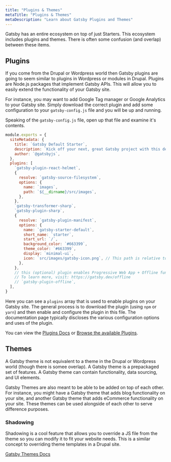 ```yaml
---
title: "Plugins & Themes"
metaTitle: "Plugins & Themes"
metaDescription: "Learn about Gatsby Plugins and Themes"
---
```


Gatsby has an entire ecosystem on top of just Starters. This ecosystem includes
plugins and themes. There is often some confusion (and overlap) between these
items.

## Plugins

If you come from the Drupal or Wordpress world then Gatsby plugins are going to
seem similar to plugins in Wordpress or modules in Drupal. Plugins are Node.js
packages that implement Gatsby APIs. This will allow you to easily extend the
functionality of your Gatsby site.

For instance, you may want to add Google Tag manager or Google Analytics to your
Gatsby site. Simply download the correct plugin and add some configuration to your
`gatsby-config.js` file and you will be up and running.

Speaking of the `gatsby-config.js` file, open up that file and examine it's
contents.

```javascript
module.exports = {
  siteMetadata: {
    title: `Gatsby Default Starter`,
    description: `Kick off your next, great Gatsby project with this default starter. This barebones starter ships with the main Gatsby configuration files you might need.`,
    author: `@gatsbyjs`,
  },
  plugins: [
    `gatsby-plugin-react-helmet`,
    {
      resolve: `gatsby-source-filesystem`,
      options: {
        name: `images`,
        path: `${__dirname}/src/images`,
      },
    },
    `gatsby-transformer-sharp`,
    `gatsby-plugin-sharp`,
    {
      resolve: `gatsby-plugin-manifest`,
      options: {
        name: `gatsby-starter-default`,
        short_name: `starter`,
        start_url: `/`,
        background_color: `#663399`,
        theme_color: `#663399`,
        display: `minimal-ui`,
        icon: `src/images/gatsby-icon.png`, // This path is relative to the root of the site.
      },
    },
    // this (optional) plugin enables Progressive Web App + Offline functionality
    // To learn more, visit: https://gatsby.dev/offline
    // `gatsby-plugin-offline`,
  ],
}
```

Here you can see a `plugins` array that is used to enable plugins on your Gatsby
site. The general process is to download the plugin (using `npm` or `yarn`) and
then enable and configure the plugin in this file. The documentation page
typically discloses the various configuration options and uses of the plugin.

You can view the [Plugins Docs](https://www.gatsbyjs.org/docs/plugins) or
[Browse the available Plugins](https://www.gatsbyjs.org/plugins/).

## Themes

A Gatsby theme is not equivalent to a theme in the Drupal or Wordpress world
(though there is somee overlap). A Gatsby theme is a prepackaged set of features.
A Gatsby theme can contain functionality, data sourcing, and UI elements.

Gatsby Themes are also meant to be able to be added on top of each other. For instance,
you might have a Gatsby theme that adds blog functionality on your site, and another
Gatsby theme that adds eCommerce functionality on your site. These themes can be used
alongside of each other to serve difference purposes.

### Shadowing

Shadowing is a cool feature that allows you to override a JS file from the theme
so you can modify it to fit your website needs. This is a similar concept to
overriding theme templates in a Drupal site.

[Gatsby Themes Docs](https://www.gatsbyjs.org/docs/themes/)
